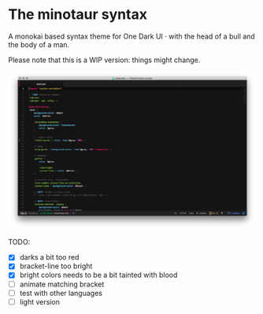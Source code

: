 # The minotaur syntax

A monokai based syntax theme for One Dark UI &middot; with the head of a bull and the body of a man.

Please note that this is a WIP version: things might change.

![screenshot](https://raw.githubusercontent.com/krisztianpuska/minotaur-syntax/master/screenshot.png)

TODO:
- [x] darks a bit too red
- [x] bracket-line too bright
- [x] bright colors needs to be a bit tainted with blood
- [ ] animate matching bracket
- [ ] test with other languages
- [ ] light version
